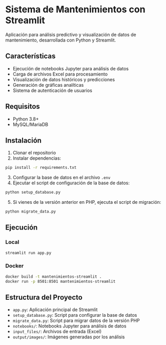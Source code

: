 # Sistema de Mantenimientos con Streamlit

Aplicación para análisis predictivo y visualización de datos de mantenimiento, desarrollada con Python y Streamlit.

## Características

- Ejecución de notebooks Jupyter para análisis de datos
- Carga de archivos Excel para procesamiento
- Visualización de datos históricos y predicciones
- Generación de gráficas analíticas
- Sistema de autenticación de usuarios

## Requisitos

- Python 3.8+
- MySQL/MariaDB

## Instalación

1. Clonar el repositorio
2. Instalar dependencias:

```bash
pip install -r requirements.txt
```

3. Configurar la base de datos en el archivo `.env`
4. Ejecutar el script de configuración de la base de datos:

```bash
python setup_database.py
```

5. Si vienes de la versión anterior en PHP, ejecuta el script de migración:

```bash
python migrate_data.py
```

## Ejecución

### Local

```bash
streamlit run app.py
```

### Docker

```bash
docker build -t mantenimientos-streamlit .
docker run -p 8501:8501 mantenimientos-streamlit
```

## Estructura del Proyecto

- `app.py`: Aplicación principal de Streamlit
- `setup_database.py`: Script para configurar la base de datos
- `migrate_data.py`: Script para migrar datos de la versión PHP
- `notebooks/`: Notebooks Jupyter para análisis de datos
- `input_files/`: Archivos de entrada (Excel)
- `output/images/`: Imágenes generadas por los análisis